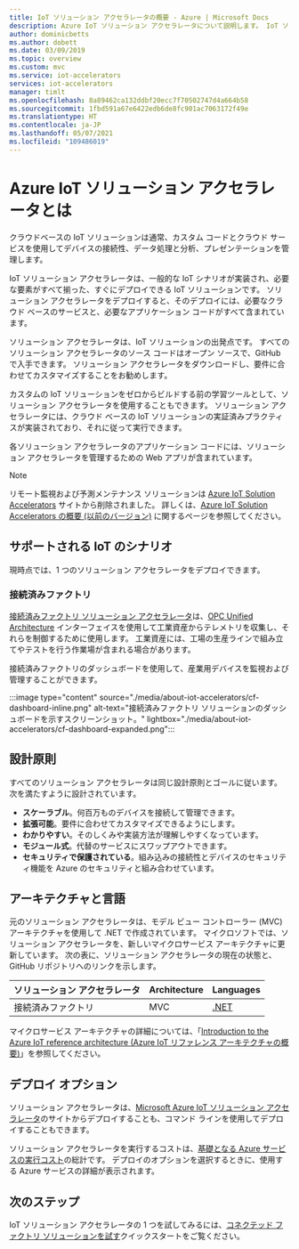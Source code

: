 ```yaml
---
title: IoT ソリューション アクセラレータの概要 - Azure | Microsoft Docs
description: Azure IoT ソリューション アクセラレータについて説明します。 IoT ソリューション アクセラレータは、すぐにデプロイできるエンドツーエンドの完全な IoT ソリューションです。
author: dominicbetts
ms.author: dobett
ms.date: 03/09/2019
ms.topic: overview
ms.custom: mvc
ms.service: iot-accelerators
services: iot-accelerators
manager: timlt
ms.openlocfilehash: 8a89462ca132ddbf20ecc7f70502747d4a664b58
ms.sourcegitcommit: 1fbd591a67e6422edb6de8fc901ac7063172f49e
ms.translationtype: HT
ms.contentlocale: ja-JP
ms.lasthandoff: 05/07/2021
ms.locfileid: "109486019"
---
```

# <a name="what-are-azure-iot-solution-accelerators"></a>Azure IoT ソリューション アクセラレータとは

クラウドベースの IoT ソリューションは通常、カスタム コードとクラウド サービスを使用してデバイスの接続性、データ処理と分析、プレゼンテーションを管理します。

IoT ソリューション アクセラレータは、一般的な IoT シナリオが実装され、必要な要素がすべて揃った、すぐにデプロイできる IoT ソリューションです。 ソリューション アクセラレータをデプロイすると、そのデプロイには、必要なクラウド ベースのサービスと、必要なアプリケーション コードがすべて含まれています。

ソリューション アクセラレータは、IoT ソリューションの出発点です。 すべてのソリューション アクセラレータのソース コードはオープン ソースで、GitHub で入手できます。 ソリューション アクセラレータをダウンロードし、要件に合わせてカスタマイズすることをお勧めします。

カスタムの IoT ソリューションをゼロからビルドする前の学習ツールとして、ソリューション アクセラレータを使用することもできます。 ソリューション アクセラレータには、クラウド ベースの IoT ソリューションの実証済みプラクティスが実装されており、それに従って実行できます。

各ソリューション アクセラレータのアプリケーション コードには、ソリューション アクセラレータを管理するための Web アプリが含まれています。

> [!NOTE]
> リモート監視および予測メンテナンス ソリューションは [Azure IoT Solution Accelerators](https://www.azureiotsolutions.com/Accelerators) サイトから削除されました。 詳しくは、[Azure IoT Solution Accelerators の概要 (以前のバージョン)](/previous-versions/azure/iot-accelerators/about-iot-accelerators) に関するページを参照してください。

## <a name="supported-iot-scenarios"></a>サポートされる IoT のシナリオ

現時点では、1 つのソリューション アクセラレータをデプロイできます。

### <a name="connected-factory"></a>接続済みファクトリ

[接続済みファクトリ ソリューション アクセラレータ](iot-accelerators-connected-factory-features.md)は、[OPC Unified Architecture](https://opcfoundation.org/about/opc-technologies/opc-ua/) インターフェイスを使用して工業資産からテレメトリを収集し、それらを制御するために使用します。 工業資産には、工場の生産ラインで組み立てやテストを行う作業場が含まれる場合があります。

接続済みファクトリのダッシュボードを使用して、産業用デバイスを監視および管理することができます。

:::image type="content" source="./media/about-iot-accelerators/cf-dashboard-inline.png" alt-text="接続済みファクトリ ソリューションのダッシュボードを示すスクリーンショット。" lightbox="./media/about-iot-accelerators/cf-dashboard-expanded.png":::

## <a name="design-principles"></a>設計原則

すべてのソリューション アクセラレータは同じ設計原則とゴールに従います。 次を満たすように設計されています。

* **スケーラブル**。何百万ものデバイスを接続して管理できます。
* **拡張可能**。要件に合わせてカスタマイズできるようにします。
* **わかりやすい**。そのしくみや実装方法が理解しやすくなっています。
* **モジュール式**。代替のサービスにスワップアウトできます。
* **セキュリティで保護されている**。組み込みの接続性とデバイスのセキュリティ機能を Azure のセキュリティと組み合わせています。

## <a name="architectures-and-languages"></a>アーキテクチャと言語

元のソリューション アクセラレータは、モデル ビュー コントローラー (MVC) アーキテクチャを使用して .NET で作成されています。 マイクロソフトでは、ソリューション アクセラレータを、新しいマイクロサービス アーキテクチャに更新しています。 次の表に、ソリューション アクセラレータの現在の状態と、GitHub リポジトリへのリンクを示します。

| ソリューション アクセラレータ   | Architecture  | Languages     |
| ---------------------- | ------------- | ------------- |
| 接続済みファクトリ      | MVC           | [.NET](https://github.com/Azure/azure-iot-connected-factory)          |

マイクロサービス アーキテクチャの詳細については、「[Introduction to the Azure IoT reference architecture (Azure IoT リファレンス アーキテクチャの概要)](/azure/architecture/reference-architectures/iot/)」を参照してください。

## <a name="deployment-options"></a>デプロイ オプション

ソリューション アクセラレータは、[Microsoft Azure IoT ソリューション アクセラレータ](https://www.azureiotsolutions.com/Accelerators#)のサイトからデプロイすることも、コマンド ラインを使用してデプロイすることもできます。

ソリューション アクセラレータを実行するコストは、[基礎となる Azure サービスの実行コスト](https://azure.microsoft.com/pricing)の総計です。 デプロイのオプションを選択するときに、使用する Azure サービスの詳細が表示されます。

## <a name="next-steps"></a>次のステップ

IoT ソリューション アクセラレータの 1 つを試してみるには、[コネクテッド ファクトリ ソリューションを試す](quickstart-connected-factory-deploy.md)クイックスタートをご覧ください。
